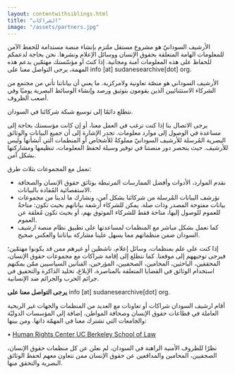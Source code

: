 ```yaml
---
layout: contentwithsiblings.html
title: "الشراكات"
image: "/assets/partners.jpg"
---
```


الأرشيف السودانيّ هو مشروع مستقل ملتزم بإنشاء منصة مستدامة للحفظ الآمن للمعلومات الهامة المتعلقة بحقوق الإنسان ووسائل الإعلام ونشرها. نحن بحاجة لدعمكم للحفاظ على هذه المعلومات آمنة ومجانية. إذا كنتَ أو مؤسّستك مهتمّين بدعم هذه المهمة، يرجى التواصل معنا على
info [at] sudanesearchive[dot] org.

الأرشيف السوداني هو منصّة تعاونية ولامركزية. ما يعني أن بياناتنا تأتي من مجتمع من الشركاء الاستثنائيين الذين يقومون بتوثيق ورصد وإنشاء الوسائط البصرية يوميًا وفي أصعب الظروف.

نتطلع دائمًا إلى توسيع شبكة شركائنا في السودان.

يرجى الاتصال بنا إذا كنت ترغب في العمل معنا، أو إن كانت مؤسستك بحاجة إلى مساعدة في الوصول إلى موارد معلومات. تجدر الإشارة إلى أن جميع البيانات والوثائق البصرية المُرسلة للأرشيف السودانيّ مملوكةٌ للأشخاص أو المنظمات التي أنشأتها وليس للأرشيف. حيث ينحصر دور منصتنا في توفير وسيلة لحفظ المعلومات، تنظيمها ومشاركتها بشكل آمن.

نعمل مع المجموعات بثلاث طرق:

- نقدم الموارد، الأدوات وأفضل الممارسات المرتبطة بوثائق حقوق الإنسان والصحافة الاستقصائية المُقادة بالبيانات.
- نؤرشف البيانات المُرسلة من شركائنا بشكل آمن، ونشارك ما لدينا من مجموعات بيانات مفتوحة المصدر وذات صلة. يمكن للشركاء أرشفة بياناتهم بحيث تكون: متاحةً للعموم للوصول إليها، متاحة فقط للشركاء الموثوق بهم،  أو بحيث تكون مُغلقة عن العموم.
- كما نعمل بشكل مباشر مع المنظمات لمساعدتها على تطبيق نظام منصة ارشيف السودان ضمن منظماتهم مما يسهل علينا مشاركة بياناتنا والعكس صحيح.

إذا كنت على علم بمنظمات، وسائل إعلام، ناشطين أو غيرهم ممن قد يكونوا مهتمّين؛ فيرجى توجيههم إلى موقعنا. كما نتطلع إلى إقامة شراكات مع مجموعات حقوق الإنسان، المحققين، الباحثين، المحامين، الصحفيين، المؤرخين، الفنانين السياسيين ممّن يمكنهم استخدام الوثائق في القضايا المتعلقة بالمناصرة، الإبلاغ، تخليد الذاكرة والتحقيق في جرائم الحرب والجرائم ضد الإنسانية.

**يرجى التواصل معنا على** info [at] sudanesearchive[dot] org.

أقام ارشيف السودان شراكات أو تعاونات مع العديد من المنظمات والجهات غير الربحية العاملة في قطاعات حقوق الإنسان وصحافة المواطن، إضافة إلى المؤسسات الدوليّة والجامعات التي تشترك معنا في المهمّة ذاتها. ومن بينها:

• [Human Rights Center UC Berkeley School of Law](https://www.law.berkeley.edu/research/human-rights-center/)

نظرًا للظروف الأمنية الراهنة في السودان، لم نعلن عن كل منظمات حقوق الإنسان، الصحفيين، المحامين والمدافعين عن حقوق الإنسان ممن نتعاون معهم لحفظ الوثائق البصرية والتحقق منها.
